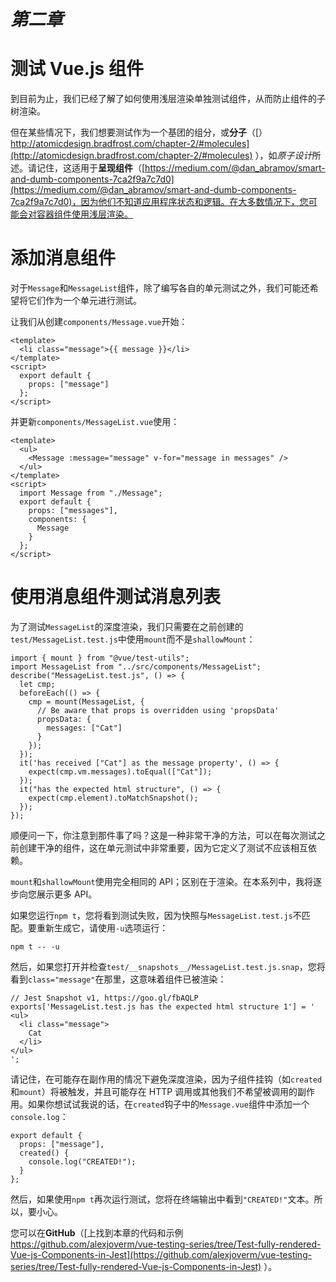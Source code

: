 # *第二章*

# 测试 Vue.js 组件

到目前为止，我们已经了解了如何使用浅层渲染单独测试组件，从而防止组件的子树渲染。

但在某些情况下，我们想要测试作为一个基团的组分，或**分子**（[）http://atomicdesign.bradfrost.com/chapter-2/#molecules](http://atomicdesign.bradfrost.com/chapter-2/#molecules) ），如*原子设计*所述。请记住，这适用于**呈现组件**（[https://medium.com/@dan_abramov/smart-and-dumb-components-7ca2f9a7c7d0](https://medium.com/@dan_abramov/smart-and-dumb-components-7ca2f9a7c7d0)，因为他们不知道应用程序状态和逻辑。在大多数情况下，您可能会对容器组件使用浅层渲染。

# 添加消息组件

对于`Message`和`MessageList`组件，除了编写各自的单元测试之外，我们可能还希望将它们作为一个单元进行测试。

让我们从创建`components/Message.vue`开始：

```
<template>
  <li class="message">{{ message }}</li>
</template>
<script>
  export default {
    props: ["message"]
  };
</script>
```

并更新`components/MessageList.vue`使用：

```
<template>
  <ul>
    <Message :message="message" v-for="message in messages" />
  </ul>
</template>
<script>
  import Message from "./Message";
  export default {
    props: ["messages"],
    components: {
      Message
    }
  };
</script>
```

# 使用消息组件测试消息列表

为了测试`MessageList`的深度渲染，我们只需要在之前创建的`test/MessageList.test.js`中使用`mount`而不是`shallowMount`：

```
import { mount } from "@vue/test-utils";
import MessageList from "../src/components/MessageList";
describe("MessageList.test.js", () => {
  let cmp;
  beforeEach(() => {
    cmp = mount(MessageList, {
      // Be aware that props is overridden using 'propsData'
      propsData: {
        messages: ["Cat"]
      }
    });
  });
  it('has received ["Cat"] as the message property', () => {
    expect(cmp.vm.messages).toEqual(["Cat"]);
  });
  it("has the expected html structure", () => {
    expect(cmp.element).toMatchSnapshot();
  });
});
```

顺便问一下，你注意到那件事了吗？这是一种非常干净的方法，可以在每次测试之前创建干净的组件，这在单元测试中非常重要，因为它定义了测试不应该相互依赖。

`mount`和`shallowMount`使用完全相同的 API；区别在于渲染。在本系列中，我将逐步向您展示更多 API。

如果您运行`npm t`，您将看到测试失败，因为快照与`MessageList.test.js`不匹配。要重新生成它，请使用`-u`选项运行：

```
npm t -- -u
```

然后，如果您打开并检查`test/__snapshots__/MessageList.test.js.snap`，您将看到`class="message"`在那里，这意味着组件已被渲染：

```
// Jest Snapshot v1, https://goo.gl/fbAQLP
exports['MessageList.test.js has the expected html structure 1'] = '
<ul>
  <li class="message">
    Cat
  </li>
</ul>
';
```

请记住，在可能存在副作用的情况下避免深度渲染，因为子组件挂钩（如`created`和`mount`）将被触发，并且可能存在 HTTP 调用或其他我们不希望被调用的副作用。如果你想试试我说的话，在`created`钩子中的`Message.vue`组件中添加一个`console.log`：

```
export default {
  props: ["message"],
  created() {
    console.log("CREATED!");
  }
};
```

然后，如果使用`npm t`再次运行测试，您将在终端输出中看到`"CREATED!"`文本。所以，要小心。

您可以在**GitHub**（[上找到本章的代码和示例 https://github.com/alexjoverm/vue-testing-series/tree/Test-fully-rendered-Vue-js-Components-in-Jest](https://github.com/alexjoverm/vue-testing-series/tree/Test-fully-rendered-Vue-js-Components-in-Jest) ）。
